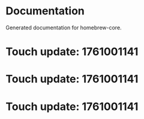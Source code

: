 # Documentation

Generated documentation for homebrew-core.

# Touch update: 1761001141

# Touch update: 1761001141

# Touch update: 1761001141
